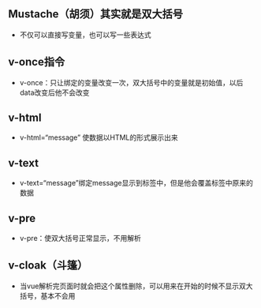 ## Mustache（胡须）其实就是双大括号

* 不仅可以直接写变量，也可以写一些表达式

## v-once指令

* v-once：只让绑定的变量改变一次，双大括号中的变量就是初始值，以后data改变后他不会改变

## v-html

* v-html=“message” 使数据以HTML的形式展示出来

## v-text

* v-text=“message”绑定message显示到标签中，但是他会覆盖标签中原来的数据

## v-pre

* v-pre：使双大括号正常显示，不用解析

## v-cloak（斗篷）

* 当vue解析完页面时就会把这个属性删除，可以用来在开始的时候不显示双大括号，基本不会用



